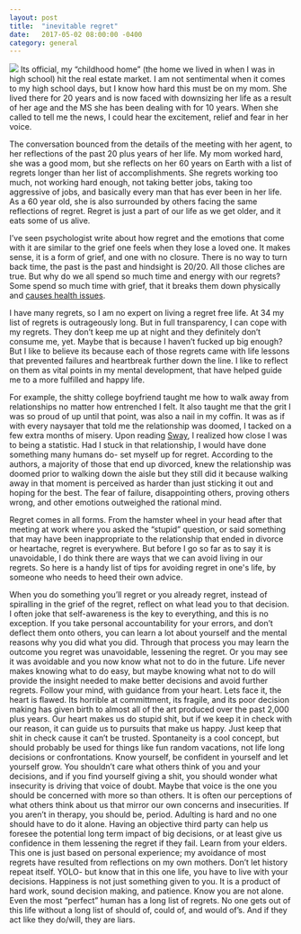 ```yaml
---
layout: post
title:  "inevitable regret"
date:   2017-05-02 08:00:00 -0400
category: general
---
```

![](http://crimsonian.github.io/img/no-ragrets.jpg)
Its official, my “childhood home” (the home we lived in when I was in high school) hit the real estate market. I am not sentimental when it comes to my high school days, but I know how hard this must be on my mom. She lived there for 20 years and is now faced with downsizing her life as a result of her age and the MS she has been dealing with for 10 years. When she called to tell me the news, I could hear the excitement, relief and fear in her voice. 

The conversation bounced from the details of the meeting with her agent, to her reflections of the past 20 plus years of her life. My mom worked hard, she was a good mom, but she reflects on her 60 years on Earth with a list of regrets longer than her list of accomplishments. She regrets working too much, not working hard enough, not taking better jobs, taking too aggressive of jobs, and basically every man that has ever been in her life. As a 60 year old, she is also surrounded by others facing the same reflections of regret. Regret is just a part of our life as we get older, and it eats some of us alive.

I’ve seen psychologist write about how regret and the emotions that come with it are similar to the grief one feels when they lose a loved one. It makes sense, it is a form of grief, and one with no closure. There is no way to turn back time, the past is the past and hindsight is 20/20. All those cliches are true. But why do we all spend so much time and energy with our regrets? Some spend so much time with grief, that it breaks them down physically and [causes health issues](http://www.aarp.org/health/healthy-living/info-03-2012/how-to-overcome-regrets-protect-health.html).

I have many regrets, so I am no expert on living a regret free life. At 34 my list of regrets is outrageously long. But in full transparency, I can cope with my regrets. They don’t keep me up at night and they definitely don’t consume me, yet. Maybe that is because I haven’t fucked up big enough? But I like to believe its because each of those regrets came with life lessons that prevented failures and heartbreak further down the line. I like to reflect on them as vital points in my mental development, that have helped guide me to a more fulfilled and happy life.

For example, the shitty college boyfriend taught me how to walk away from relationships no matter how entrenched I felt. It also taught me that the grit I was so proud of up until that point, was also a nail in my coffin. It was as if with every naysayer that told me the relationship was doomed, I tacked on a few extra months of misery. Upon reading [Sway](https://www.amazon.com/Sway-Irresistible-Pull-Irrational-Behavior/dp/0385530609), I realized how close I was to being a statistic. Had I stuck in that relationship, I would have done something many humans do- set myself up for regret. According to the authors, a majority of those that end up divorced, knew the relationship was doomed prior to walking down the aisle but they still did it because walking away in that moment is perceived as harder than just sticking it out and hoping for the best. The fear of failure, disappointing others, proving others wrong, and other emotions outweighed the rational mind.

Regret comes in all forms. From the hamster wheel in your head after that meeting at work where you asked the “stupid” question, or said something that may have been inappropriate to the relationship that ended in divorce or heartache, regret is everywhere. But before I go so far as to say it is unavoidable, I do think there are ways that we can avoid living in our regrets. So here is a handy list of tips for avoiding regret in one's life, by someone who needs to heed their own advice.

When you do something you’ll regret or you already regret, instead of spiralling in the grief of the regret, reflect on what lead you to that decision. I often joke that self-awareness is the key to everything, and this is no exception. If you take personal accountability for your errors, and don’t deflect them onto others, you can learn a lot about yourself and the mental reasons why you did what you did. Through that process you may learn the outcome you regret was unavoidable, lessening the regret. Or you may see it was avoidable and you now know what not to do in the future. Life never makes knowing what to do easy, but maybe knowing what not to do will provide the insight needed to make better decisions and avoid further regrets.
Follow your mind, with guidance from your heart. Lets face it, the heart is flawed. Its horrible at committment, its fragile, and its poor decision making has given birth to almost all of the art produced over the past 2,000 plus years. Our heart makes us do stupid shit, but if we keep it in check with our reason, it can guide us to pursuits that make us happy. Just keep that shit in check cause it can’t be trusted. 
Spontaneity is a cool concept, but should probably be used for things like fun random vacations, not life long decisions or confrontations.
Know yourself, be confident in yourself and let yourself grow. You shouldn’t care what others think of you and your decisions, and if you find yourself giving a shit, you should wonder what insecurity is driving that voice of doubt. Maybe that voice is the one you should be concerned with more so than others. It is often our perceptions of what others think about us that mirror our own concerns and insecurities.
If you aren’t in therapy, you should be, period. Adulting is hard and no one should have to do it alone. Having an objective third party can help us foresee the potential long term impact of big decisions, or at least give us confidence in them lessening the regret if they fail.
Learn from your elders. This one is just based on personal experience; my avoidance of most regrets have resulted from reflections on my own mothers. Don’t let history repeat itself.
YOLO- but know that in this one life, you have to live with your decisions. Happiness is not just something given to you. It is a product of hard work, sound decision making, and patience.
Know you are not alone. Even the most “perfect” human has a long list of regrets. No one gets out of this life without a long list of should of, could of, and would of’s. And if they act like they do/will, they are liars.

